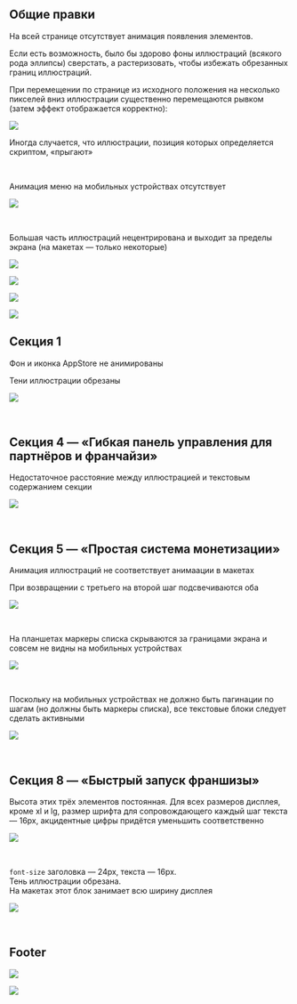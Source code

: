 ## Общие правки

На всей странице отсутствует анимация появления элементов.

Если есть возможность, было бы здорово фоны иллюстраций (всякого рода эллипсы) сверстать, а растеризовать, чтобы избежать обрезанных границ иллюстраций.

При перемещении по странице из исходного положения на несколько пикселей вниз иллюстрации существенно перемещаются рывком (затем эффект отображается корректно):

![](https://i.imgur.com/7aMJcjZ.gif)

Иногда случается, что иллюстрации, позиция которых определяется скриптом, «прыгают»

<br/>

Анимация меню на мобильных устройствах отсутствует

![](https://i.imgur.com/S93UIqM.gif)

<br/>

Большая часть иллюстраций нецентрирована и выходит за пределы экрана (на макетах — только некоторые)

![](https://i.imgur.com/ElisXT0.png)

![](https://i.imgur.com/EK3m4rZ.png)

![](https://i.imgur.com/AxUzZnQ.png)

![](https://i.imgur.com/15S6ukU.png)

## Секция 1

Фон и иконка AppStore не анимированы

Тени иллюстрации обрезаны

![](https://i.imgur.com/xNEdWFf.png)

<br/>

## Секция 4 — «Гибкая панель управления для партнёров и франчайзи»

Недостаточное расстояние между иллюстрацией и текстовым содержанием секции

![](https://i.imgur.com/8u4ld3L.png)

<br/>

## Секция 5 — «Простая система монетизации»

Анимация иллюстраций не соответствует анимаации в макетах

При возвращении с третьего на второй шаг подсвечиваются оба

![](https://i.imgur.com/wVKAgZY.png)

<br/>

На планшетах маркеры списка скрываются за границами экрана и совсем не видны на мобильных устройствах

![](https://i.imgur.com/b3v1UMk.png)

<br/>

Поскольку на мобильных устройствах не должно быть пагинации по шагам (но должны быть маркеры списка), все текстовые блоки следует сделать активными

![](https://i.imgur.com/efV8frH.png)

<br/>

## Секция 8 — «Быстрый запуск франшизы»

Высота этих трёх элементов постоянная. Для всех размеров дисплея, кроме xl и lg, размер шрифта для сопровождающего каждый шаг текста — 16px, акцидентные цифры придётся уменьшить соответственно

![](https://i.imgur.com/6e9MIWB.png)

<br/>

`font-size` заголовка — 24px, текста — 16px.  
Тень иллюстрации обрезана.  
На макетах этот блок занимает всю ширину дисплея

![](https://i.imgur.com/blwqxmV.png)

<br/>

## Footer

![](https://i.imgur.com/SmcZcuY.png)

![](https://i.imgur.com/mrHDR7o.png)
